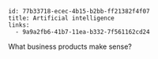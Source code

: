 ```
id: 77b33718-ecec-4b15-b2bb-ff21382f4f07
title: Artificial intelligence
links:
  - 9a9a2fb6-41b7-11ea-b332-7f561162cd24
```

What business products make sense?
